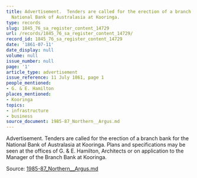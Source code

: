 ```yaml
---
title: Advertisement.  Tenders are called for the erection of a branch bank for the
  National Bank of Australasia at Kooringa.
type: records
slug: 1845_76_sa_register_content_14729
url: /records/1845_76_sa_register_content_14729/
record_id: 1845_76_sa_register_content_14729
date: '1861-07-11'
date_display: null
volume: null
issue_number: null
page: '1'
article_type: advertisement
issue_reference: 11 July 1861, page 1
people_mentioned:
- G. & E. Hamilton
places_mentioned:
- Kooringa
topics:
- infrastructure
- business
source_document: 1985-87_Northern__Argus.md
---
```


Advertisement.  Tenders are called for the erection of a branch bank for the National Bank of Australasia at Kooringa.  Plans and specifications may be seen at the offices of G. & E. Hamilton, Architects or on application to the Manager of the Branch Bank at Kooringa.

Source: [1985-87_Northern__Argus.md](/downloads/markdown/1985-87_Northern__Argus.md)
